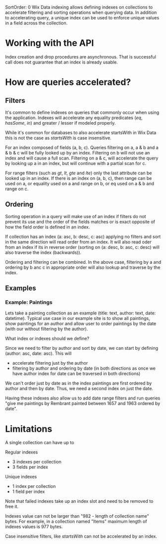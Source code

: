 SortOrder: 0
Wix Data indexing allows defining indexes on collections to accelerate 
filtering and sorting operations when querying data. In addition to accelerating
query, a unique index can be used to enforce unique values in a field across the
collection.

# Working with the API

Index creation and drop procedures are asynchronous. That is successful call does not guarantee that
an index is already usable. 

# How are queries accelerated?

## Filters

It's common to define indexes on queries that commonly occur when using the application. Indexes will
accelerate any equality predicates (*eq*, *hasSome*, *in*) and greater / lesser if 
modeled properly.

While it's common for databases to also accelerate startsWith in Wix Data this is not the case as *startsWith*
is case insensitive.

For an index composed of fields (a, b, c). Queries filtering on a, a & b and a & b & c will be fully
looked up by an index. Filtering on b will not use an index and will cause a full scan. Filtering
on a & c, will accelerate the query by looking up a in an index, but will continue with a partial scan 
for c.

For range filters (such as *gt*, *lt*, *gte* and *lte*) only the last attribute can be looked up
in an index. If there is an index on (a, b, c), then range can be used on a, or equality used on a 
and range on b, or eq used on a & b and range on c.

## Ordering

Sorting operation in a query will make use of an index if filters do not prevent its use and the order
of the fields matches or is exact opposite of how the field order is defined in an index.

If collection has an index (a: asc, b: desc, c: asc) applying no filters and sort in the same direction
will read order from an index. It will also read oder from an index if its in reverse order (sorting
on (a: desc, b: asc, c: desc) will also traverse the index (backwards)).

Ordering and filtering can be combined. In the above case, filtering by a and ordering by b anc c in 
appropriate order will also lookup and traverse by the index.

## Examples

### Example: Paintings

Lets take a painting collection as an example (title: text, author: text, date: datetime). Typical
use case in our example site is to show all paintings, show paintings for an author and allow user
to order paintings by the date (with our without filtering by the author).

What index or indexes should we define?

Since we need to filter by author and sort by date, we can start by defining (author: asc, date: asc). 
This will 
* accelerate filtering just by the author
* filtering by author and ordering by date (in both directions as once we have author index for date can be traversed in both directions)

We can't order just by date as in the index paintings are first ordered by author and then by date. Thus,
we need a second index on just the date.

Having these indexes also allow us to add date range filters and run queries "give me paintings by Rembrant
painted between 1657 and 1963 ordered by date".

# Limitations

A single collection can have up to 

Regular indexes
* 3 indexes per collection
* 3 fields per index

Unique indexes
* 1 index per collection
* 1 field per index

Note that failed indexes take up an index slot and need to be removed to free it.

Indexes value can not be larger than "982 - length of collection name" bytes. For example, in a collection
named "Items" maximum length of indexes values is 977 bytes.

Case insensitive filters, like *startsWith* can not be accelerated by an index.

